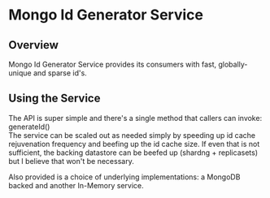 # Mongo Id Generator Service

## Overview
Mongo Id Generator Service provides its consumers with fast, globally-unique and sparse id's.  

## Using the Service
The API is super simple and there's a single method that callers can invoke: generateId()  
The service can be scaled out as needed simply by speeding up id cache rejuvenation frequency and beefing up the id cache size. If even that is not sufficient, the backing datastore can be beefed up (shardng + replicasets) but I believe that won't be necessary.  

Also provided is a choice of underlying implementations: a MongoDB backed and another In-Memory service.  
